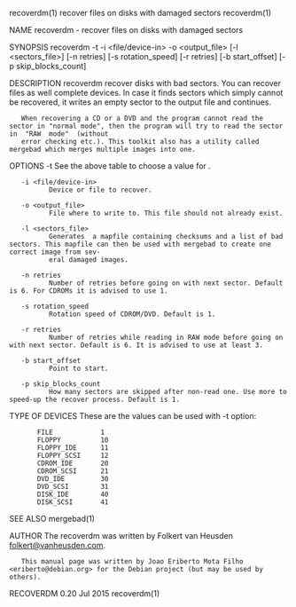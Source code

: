 recoverdm(1)                                                 recover files on disks with damaged sectors                                                recoverdm(1)

NAME
       recoverdm - recover files on disks with damaged sectors

SYNOPSIS
       recoverdm -t <type> -i <file/device-in> -o <output_file> [-l <sectors_file>] [-n retries]
                 [-s rotation_speed] [-r retries] [-b start_offset] [-p skip_blocks_count]

DESCRIPTION
       recoverdm  recover  disks  with  bad  sectors.  You can recover files as well complete devices. In case it finds sectors which simply cannot be recovered, it
       writes an empty sector to the output file and continues.

       When recovering a CD or a DVD and the program cannot read the sector in "normal mode", then the program will try to read the sector in  "RAW  mode"  (without
       error checking etc.). This toolkit also has a utility called mergebad which merges multiple images into one.

OPTIONS
       -t <type>
              See the above table to choose a value for <type>.

       -i <file/device-in>
              Device or file to recover.

       -o <output_file>
              File where to write to. This file should not already exist.

       -l <sectors_file>
              Generates  a mapfile containing checksums and a list of bad sectors. This mapfile can then be used with mergebad to create one correct image from sev‐
              eral damaged images.

       -n retries
              Number of retries before going on with next sector. Default is 6. For CDROMs it is advised to use 1.

       -s rotation_speed
              Rotation speed of CDROM/DVD. Default is 1.

       -r retries
              Number of retries while reading in RAW mode before going on with next sector. Default is 6. It is advised to use at least 3.

       -b start_offset
              Point to start.

       -p skip_blocks_count
              How many sectors are skipped after non-read one. Use more to speed-up the recover process. Default is 1.

TYPE OF DEVICES
       These are the values can be used with -t option:

           FILE            1
           FLOPPY          10
           FLOPPY_IDE      11
           FLOPPY_SCSI     12
           CDROM_IDE       20
           CDROM_SCSI      21
           DVD_IDE         30
           DVD_SCSI        31
           DISK_IDE        40
           DISK_SCSI       41

SEE ALSO
       mergebad(1)

AUTHOR
       The recoverdm was written by Folkert van Heusden <folkert@vanheusden.com>.

       This manual page was written by Joao Eriberto Mota Filho <eriberto@debian.org> for the Debian project (but may be used by others).

RECOVERDM 0.20                                                                Jul 2015                                                                  recoverdm(1)
